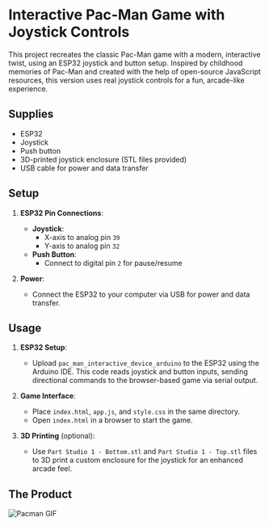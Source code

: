 # Interactive Pac-Man Game with Joystick Controls

This project recreates the classic Pac-Man game with a modern, interactive twist, using an ESP32 joystick and button setup. Inspired by childhood memories of Pac-Man and created with the help of open-source JavaScript resources, this version uses real joystick controls for a fun, arcade-like experience.

## Supplies
- ESP32
- Joystick
- Push button
- 3D-printed joystick enclosure (STL files provided)
- USB cable for power and data transfer

## Setup

1. **ESP32 Pin Connections**:
   - **Joystick**:
     - X-axis to analog pin `39`
     - Y-axis to analog pin `32`
   - **Push Button**:
     - Connect to digital pin `2` for pause/resume

2. **Power**:
   - Connect the ESP32 to your computer via USB for power and data transfer.

## Usage

1. **ESP32 Setup**:
   - Upload `pac_man_interactive_device_arduino` to the ESP32 using the Arduino IDE. This code reads joystick and button inputs, sending directional commands to the browser-based game via serial output.
   
2. **Game Interface**:
   - Place `index.html`, `app.js`, and `style.css` in the same directory.
   - Open `index.html` in a browser to start the game.

3. **3D Printing** (optional):
   - Use `Part Studio 1 - Bottom.stl` and `Part Studio 1 - Top.stl` files to 3D print a custom enclosure for the joystick for an enhanced arcade feel.


## The Product

![Pacman GIF](https://github.com/jieji09/COMS3930-Module-2/blob/1bf210c94d4574e17834fb53d76bb51227882cf8/pacman.gif)
